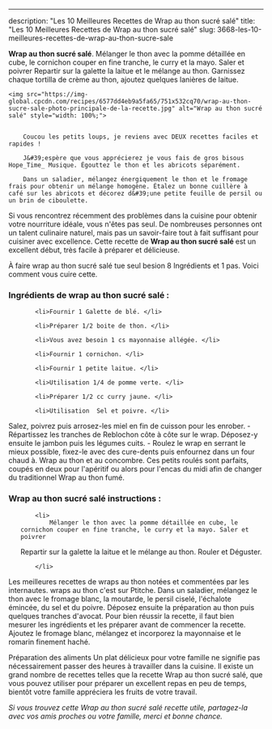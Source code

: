 ---
description: "Les 10 Meilleures Recettes de Wrap au thon sucré salé"
title: "Les 10 Meilleures Recettes de Wrap au thon sucré salé"
slug: 3668-les-10-meilleures-recettes-de-wrap-au-thon-sucre-sale

<p>
	<strong>Wrap au thon sucré salé</strong>. 
	Mélanger le thon avec la pomme détaillée en cube, le cornichon couper en fine tranche, le curry et la mayo. Saler et poivrer Repartir sur la galette la laitue et le mélange au thon. Garnissez chaque tortilla de crème au thon, ajoutez quelques lanières de laitue.
</p>
<p>
	
	<img src="https://img-global.cpcdn.com/recipes/6577dd4eb9a5fa65/751x532cq70/wrap-au-thon-sucre-sale-photo-principale-de-la-recette.jpg" alt="Wrap au thon sucré salé" style="width: 100%;">
	
	
		Coucou les petits loups, je reviens avec DEUX recettes faciles et rapides !
	
		J&#39;espère que vous apprécierez je vous fais de gros bisous Hope_Time_ Musique. Égouttez le thon et les abricots séparément.
	
		Dans un saladier, mélangez énergiquement le thon et le fromage frais pour obtenir un mélange homogène. Étalez un bonne cuillère à café sur les abricots et décorez d&#39;une petite feuille de persil ou un brin de ciboulette.
	
</p>

Si vous rencontrez récemment des problèmes dans la cuisine pour obtenir votre nourriture idéale, vous n'êtes pas seul. De nombreuses personnes ont un talent culinaire naturel, mais pas un savoir-faire tout à fait suffisant pour cuisiner avec excellence. Cette recette de <strong> Wrap au thon sucré salé </strong> est un excellent début, très facile à préparer et délicieuse.

<!--inarticleads1-->

À faire wrap au thon sucré salé tue seul besion 8 Ingrédients et 1 pas. Voici comment vous cuire cette.

<h3>Ingrédients de wrap au thon sucré salé :</h3>

<ol>
	
		<li>Fournir 1 Galette de blé. </li>
	
		<li>Préparer 1/2 boite de thon. </li>
	
		<li>Vous avez besoin 1 cs mayonnaise allégée. </li>
	
		<li>Fournir 1 cornichon. </li>
	
		<li>Fournir 1 petite laitue. </li>
	
		<li>Utilisation 1/4 de pomme verte. </li>
	
		<li>Préparer 1/2 cc curry jaune. </li>
	
		<li>Utilisation  Sel et poivre. </li>
	
</ol>

Salez, poivrez puis arrosez-les miel en fin de cuisson pour les enrober. - Répartissez les tranches de Reblochon côte à côte sur le wrap. Déposez-y ensuite le jambon puis les légumes cuits. - Roulez le wrap en serrant le mieux possible, fixez-le avec des cure-dents puis enfournez dans un four chaud à. Wrap au thon et au concombre. Ces petits roulés sont parfaits, coupés en deux pour l&#39;apéritif ou alors pour l&#39;encas du midi afin de changer du traditionnel Wrap au thon fumé. 

<!--inarticleads2-->

<h3>Wrap au thon sucré salé instructions :</h3>

<ol>
	
		<li>
			Mélanger le thon avec la pomme détaillée en cube, le cornichon couper en fine tranche, le curry et la mayo. Saler et poivrer
Repartir sur la galette la laitue et le mélange au thon.
Rouler et Déguster.
			
			
		</li>
	
</ol>

Les meilleures recettes de wraps au thon notées et commentées par les internautes. wraps au thon c&#39;est sur Ptitche. Dans un saladier, mélangez le thon avec le fromage blanc, la moutarde, le persil ciselé, l&#39;échalote émincée, du sel et du poivre. Déposez ensuite la préparation au thon puis quelques tranches d&#39;avocat. Pour bien réussir la recette, il faut bien mesurer les ingrédients et les préparer avant de commencer la recette. Ajoutez le fromage blanc, mélangez et incorporez la mayonnaise et le romarin finement haché. 

<!--inarticleads1-->

<p>
Préparation des aliments Un plat délicieux pour votre famille ne signifie pas nécessairement passer des heures à travailler dans la cuisine. Il existe un grand nombre de recettes telles que la recette Wrap au thon sucré salé, que vous pouvez utiliser pour préparer un excellent repas en peu de temps, bientôt votre famille appréciera les fruits de votre travail.
</p>

<p>
<i>Si vous trouvez cette Wrap au thon sucré salé recette utile, partagez-la avec vos amis proches ou votre famille, merci et bonne chance.</i>
</p>
